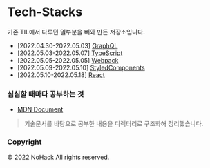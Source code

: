 # Tech-Stacks

기존 TIL에서 다루던 일부분을 빼와 만든 저장소입니다.

- [2022.04.30-2022.05.03] [GraphQL](./2022/GraphQL)
- [2022.05.03-2022.05.07] [TypeScript](./2022/TypeScript)
- [2022.05.05-2022.05.05] [Webpack](./2022/Webpack)
- [2022.05.09-2022.05.10] [StyledComponents](./2022/Styled-Components)
- [2022.05.10-2022.05.18] [React](./2022/React)

### 심심할 때마다 공부하는 것

- [MDN Document](mdn)

> 기술문서를 바탕으로 공부한 내용을 디렉터리로 구조화해 정리했습니다.

### Copyright

&copy; 2022 NoHack All rights reserved.
